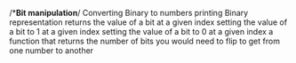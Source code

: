 /*****Bit manipulation****/
Converting Binary to numbers
printing Binary representation
returns the value of a bit at a given index
setting the value of a bit to 1 at a given index
setting the value of a bit to 0 at a given index
a function that returns the number of bits you would need to flip to get from one number to another

